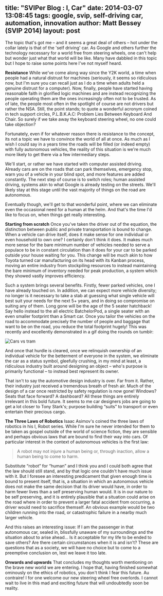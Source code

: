 ﻿title: "SVIPer Blog : I, Car"
date: 2014-03-07 13:08:45
tags: google, svip, self-driving car, automation, innovation
author: Matt Bessey (SVIP 2014)
layout: post
---

The topic that's got me – and it seems a great deal of others – hot under the collar lately is that of the 'self driving' car. As Google and others further the technology necessary for a world free from steering wheels, one can't help but wonder just what that world will be like. Many have dabbled in this topic but I hope to raise some points here I've not myself heard.

<!-- more -->

**Resistance**
While we've come along way since the Y2K world, a time when people had a natural distrust for machines (seriously, it seems so ridiculous now, but I'm sure you can recall just as I do a time when adults held a genuine distrust for a computer). Now, finally, people have started having reasonable faith in glorified logic machines and are instead recognizing the people operating them are the ones increasingly often not to be trusted. As of late, the people most often in the spotlight of course are not drivers but rather the NSA. Still, the point stands; to quote a wonderful acronym coined in tech support circles, P.L.B.K.A.C: Problem Lies Between Keyboard And Chair. So surely if we take away the keyboard steering wheel, no one could take objection?

Fortunately, even if for whatever reason there is resistance to the concept, its not a topic we have to convince the world of all at once. As much as I wish I could say in a years time the roads will be filled (or indeed empty) with fully autonomous vehicles, the reality of this situation is we're much more likely to get there via a few intermediary steps.

We'll start, or rather we have started with computer assisted driving. Already cars are on the roads that can park themselves, emergency stop, warn you of a vehicle in your blind spot, and more features are added constantly. The next step of course is to switch roles; human assisted driving, systems akin to what Google is already testing on the streets. We'll likely stay at this stage until the vast majority of things on the road are autonomous.

Eventually though, we'll get to that wonderful point, where we can eliminate even the occasional need for a human at the helm. And that's the time I'd like to focus on, when things get really interesting.

**Starting from scratch**
Once you've taken the driver out of the equation, the distinction between public and private transportation is bound to change. When a vehicle can drive itself, does it make sense for one individual or even household to own one? I certainly don't think it does. It makes much more sense for the bare minimum number of vehicles needed to serve a populace to be in constant circulation than it does for your car to be parked outside your house waiting for you. This change will be much akin to how Toyota turned car manufacturing on its head with its Kanban process, moving an entire industry from stockpiling resources to instead maintaining the bare minimum of inventory needed for peak production, a system which they showed vastly improves efficiency.

Such a system brings several benefits. Firstly, fewer parked vehicles, one I have already touched on. In addition, we can expect more vehicle diversity; no longer is it necessary to take a stab at guessing what single vehicle will best suit your needs for the next 5+ years, and in doing so compromise on suiting any of them. Long gone will be the age of the 5 seater hatchback! Say hello instead to the all electric BatchelorPod, a single seater with an even smaller footprint than a Smart car. Once you tailor the vehicles on the road to accommodate precisely the number of people and baggage that want to be on the road, you reduce the total footprint hugely! This was recently and excellently demonstrated in a gif doing the rounds on tumblr:
 
![Cars vs tram](/img/tram.gif)
 
And once that hurdle is cleared, once we relinquish ownership of an individual vehicle for the betterment of everyone in the system, we eliminate the car as a status symbol, gleefully crushing, in my mind at least, a ridiculous industry built around designing an object – who's purpose is primarily functional – to instead best represent its owner.

That isn't to say the automotive design industry is over. Far from it. Rather, their industry just received a tremendous breath of fresh air. Much of the design of a car once restricted by safety regulation is now gone! Windows? Seats that face forward? A dashboard? All these things are entirely irrelevant in this bold future. It seems to me car designers jobs are going to get a lot closer to Tony Stark's; purpose building “suits” to transport or even entertain their precious cargo.

**The Three Laws of Robotics**
Isaac Asimov's coined the three laws of robotics in his I, Robot series. While I'm sure he never intended for them to be taken as gospel outside of the world of science fiction, they are sensible and perhaps obvious laws that are bound to find their way into cars. Of particular interest in the context of autonomous vehicles is the first law:

>A robot may not injure a human being or, through inaction, allow a human being to come to harm.

Substitute “robot” for “human” and I think you and I could both agree that the law should still stand, and by that logic one couldn't have much issue with it. But I foresee an interesting predicament that given enough time is bound to present itself, that is, a situation in which an autonomous vehicle does not make the same decision that its driver would have, in order to harm fewer lives than a self preserving human would. It is in our nature to be self preserving, and it is entirely plausible that a situation could arise on the road where in order to prevent a larger fatal accident from occurring, a driver would need to sacrifice themself. An obvious example would be two children running into the road, or 
catastrophic failure in a nearby much larger vehicle.

And this raises an interesting issue: If I am the passenger in that autonomous car, sealed in, blissfully unaware of my surroundings and the situation about to arise ahead… Is it acceptable for my life to be ended to save others? Are there certain circumstances when it is and isn't? These are questions that as a society, we will have no choice but to come to a preemptive conclusion on, lest we leave it too late.

**Onwards and upwards**
That concludes my thoughts worth mentioning on the brave new world we are entering. I hope that, having finished somewhat ominously on the ethics of robotics, you don't think I fear this future. Au contraire! I for one welcome our new steering wheel free overlords. I cannot wait to live in this mad and exciting future that will undoubtedly soon be reality.